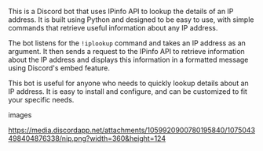 This is a Discord bot that uses IPinfo API to lookup the details of an IP address. It is built using Python and designed to be easy to use, with simple commands that retrieve useful information about any IP address.

The bot listens for the ```!iplookup``` command and takes an IP address as an argument. It then sends a request to the IPinfo API to retrieve information about the IP address and displays this information in a formatted message using Discord's embed feature.

This bot is useful for anyone who needs to quickly lookup details about an IP address. It is easy to install and configure, and can be customized to fit your specific needs.


images

https://media.discordapp.net/attachments/1059920900780195840/1075043498404876338/nip.png?width=360&height=124

